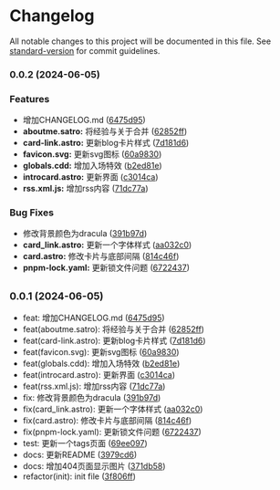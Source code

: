 # Changelog

All notable changes to this project will be documented in this file. See [standard-version](https://github.com/conventional-changelog/standard-version) for commit guidelines.

### 0.0.2 (2024-06-05)


### Features

* 增加CHANGELOG.md ([6475d95](https://github.com/SanXiaoXing/Astro_profile/commit/6475d958faa1d88aa529cccdc6ae9aa8732fee72))
* **aboutme.satro:** 将经验与关于合并 ([62852ff](https://github.com/SanXiaoXing/Astro_profile/commit/62852ffbd9e6b84678a9e7f8fd5b9fc472b0638e))
* **card-link.astro:** 更新blog卡片样式 ([7d181d6](https://github.com/SanXiaoXing/Astro_profile/commit/7d181d678540709ec58b872858c148aaca2f093f))
* **favicon.svg:** 更新svg图标 ([60a9830](https://github.com/SanXiaoXing/Astro_profile/commit/60a98307cd70c01fa8d38edc6bb754ccb6b57b01))
* **globals.cdd:** 增加入场特效 ([b2ed81e](https://github.com/SanXiaoXing/Astro_profile/commit/b2ed81e8bd25bde4d889830be0794d8178181738))
* **introcard.astro:** 更新界面 ([c3014ca](https://github.com/SanXiaoXing/Astro_profile/commit/c3014ca6dc5a80789851b73fd34bdb4f3fc3b73b))
* **rss.xml.js:** 增加rss内容 ([71dc77a](https://github.com/SanXiaoXing/Astro_profile/commit/71dc77a2e17ba4b873a301762074e368a98818fa))


### Bug Fixes

* 修改背景颜色为dracula ([391b97d](https://github.com/SanXiaoXing/Astro_profile/commit/391b97d8da03c4de4ee77792980de27d4b5a504e))
* **card_link.astro:** 更新一个字体样式 ([aa032c0](https://github.com/SanXiaoXing/Astro_profile/commit/aa032c0a8476f536f7e0cdc9939316480e53d2e3))
* **card.astro:** 修改卡片与底部间隔 ([814c46f](https://github.com/SanXiaoXing/Astro_profile/commit/814c46fbdf7028ed2c7136944d3ab004965576cb))
* **pnpm-lock.yaml:** 更新锁文件问题 ([6722437](https://github.com/SanXiaoXing/Astro_profile/commit/672243785d040b49d6081368e5c03a706cf514a8))

## <small>0.0.1 (2024-06-05)</small>

* feat: 增加CHANGELOG.md ([6475d95](https://github.com/SanXiaoXing/Astro_profile/commit/6475d95))
* feat(aboutme.satro): 将经验与关于合并 ([62852ff](https://github.com/SanXiaoXing/Astro_profile/commit/62852ff))
* feat(card-link.astro): 更新blog卡片样式 ([7d181d6](https://github.com/SanXiaoXing/Astro_profile/commit/7d181d6))
* feat(favicon.svg): 更新svg图标 ([60a9830](https://github.com/SanXiaoXing/Astro_profile/commit/60a9830))
* feat(globals.cdd): 增加入场特效 ([b2ed81e](https://github.com/SanXiaoXing/Astro_profile/commit/b2ed81e))
* feat(introcard.astro): 更新界面 ([c3014ca](https://github.com/SanXiaoXing/Astro_profile/commit/c3014ca))
* feat(rss.xml.js): 增加rss内容 ([71dc77a](https://github.com/SanXiaoXing/Astro_profile/commit/71dc77a))
* fix: 修改背景颜色为dracula ([391b97d](https://github.com/SanXiaoXing/Astro_profile/commit/391b97d))
* fix(card_link.astro): 更新一个字体样式 ([aa032c0](https://github.com/SanXiaoXing/Astro_profile/commit/aa032c0))
* fix(card.astro): 修改卡片与底部间隔 ([814c46f](https://github.com/SanXiaoXing/Astro_profile/commit/814c46f))
* fix(pnpm-lock.yaml): 更新锁文件问题 ([6722437](https://github.com/SanXiaoXing/Astro_profile/commit/6722437))
* test: 更新一个tags页面 ([69ee097](https://github.com/SanXiaoXing/Astro_profile/commit/69ee097))
* docs: 更新README ([3979cd6](https://github.com/SanXiaoXing/Astro_profile/commit/3979cd6))
* docs: 增加404页面显示图片 ([371db58](https://github.com/SanXiaoXing/Astro_profile/commit/371db58))
* refactor(init): init file ([3f806ff](https://github.com/SanXiaoXing/Astro_profile/commit/3f806ff))
